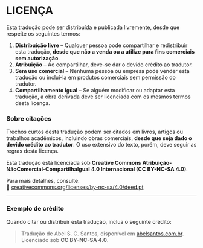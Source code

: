 # LICENÇA

Esta tradução pode ser distribuída e publicada livremente, desde que respeite os seguintes termos:

1. **Distribuição livre** – Qualquer pessoa pode compartilhar e redistribuir esta tradução, **desde que não a venda ou a utilize para fins comerciais sem autorização**.  
2. **Atribuição** – Ao compartilhar, deve-se dar o devido crédito ao tradutor.  
3. **Sem uso comercial** – Nenhuma pessoa ou empresa pode vender esta tradução ou incluí-la em produtos comerciais sem permissão do tradutor.  
4. **Compartilhamento igual** – Se alguém modificar ou adaptar esta tradução, a obra derivada deve ser licenciada com os mesmos termos desta licença.  

### **Sobre citações**  
Trechos curtos desta tradução podem ser citados em livros, artigos ou trabalhos acadêmicos, incluindo obras comerciais, **desde que seja dado o devido crédito ao tradutor**. O uso extensivo do texto, porém, deve seguir as regras desta licença.

Esta tradução está licenciada sob **Creative Commons Atribuição-NãoComercial-CompartilhaIgual 4.0 Internacional (CC BY-NC-SA 4.0)**.

Para mais detalhes, consulte:  
🔗 [creativecommons.org/licenses/by-nc-sa/4.0/deed.pt](https://creativecommons.org/licenses/by-nc-sa/4.0/deed.pt)

---

### **Exemplo de crédito**  
Quando citar ou distribuir esta tradução, inclua o seguinte crédito:  
> Tradução de Abel S. C. Santos, disponível em [abelsantos.com.br](https://abelsantos.com.br). Licenciado sob **CC BY-NC-SA 4.0**.
